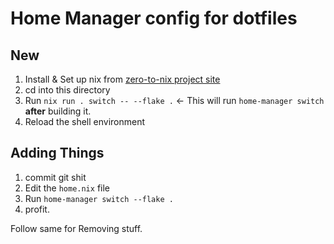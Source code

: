 # Home Manager config for dotfiles

## New

1. Install & Set up nix from [zero-to-nix project site](https://zero-to-nix.com/)  
2. cd into this directory
3. Run `nix run . switch -- --flake .` <- This will run `home-manager switch` **after** building it.
4. Reload the shell environment

## Adding Things

1. commit git shit
2. Edit the `home.nix` file
3. Run `home-manager switch --flake .`
4. profit.

Follow same for Removing stuff.
